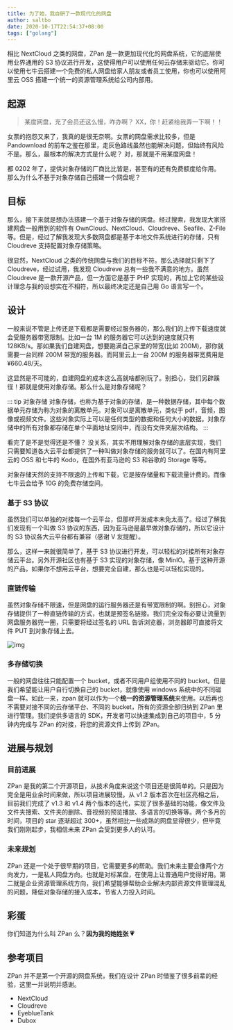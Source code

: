 ```yaml
---
title: 为了她，我自研了一款现代化的网盘
author: saltbo
date: 2020-10-17T22:54:37+08:00
tags: ["golang"]
---
```


相比 NextCloud 之类的网盘，ZPan 是一款更加现代化的网盘系统，它的底层使用业界通用的 S3 协议进行开发，这使得用户可以使用任何云存储来驱动它。你可以使用七牛云搭建一个免费的私人网盘给家人朋友或者员工使用，你也可以使用阿里云 OSS 搭建一个统一的资源管理系统给公司内部用。

<!-- more -->

## 起源

> 某度网盘，充了会员还这么慢，咋办啊？ XX，你！赶紧给我弄一下啊！！

女票的抱怨又来了，我真的是很无奈啊。女票的网盘需求比较多，但是 Pandownload 的前车之鉴在那里，走灰色路线虽然也能解决问题，但始终有风险不是。那么，最根本的解决方式是什么呢？ 对，那就是不用某度网盘！

都 0202 年了，提供对象存储的厂商比比皆是，甚至有的还有免费额度给你用。那么为什么不基于对象存储自己搭建一个网盘呢？

## 目标

那么，接下来就是想办法搭建一个基于对象存储的网盘。经过搜索，我发现大家搭建网盘一般用到的软件有 OwnCloud、NextCloud、Cloudreve、Seafile、Z-File 等。但是，经过了解我发现大多数网盘都是基于本地文件系统进行的存储，只有 Cloudreve 支持配置对象存储策略。

很显然，NextCloud 之类的传统网盘与我们的目标不符。那么选择就只剩下了 Cloudreve，经过试用，我发现 Cloudreve 总有一些我不满意的地方。虽然 Cloudreve 是一款开源产品，但一方面它是基于 PHP 实现的，再加上它的某些设计理念与我的设想实在不相符，所以最终决定还是自己用 Go 语言写一个。

## 设计

一般来说不管是上传还是下载都是需要经过服务器的，那么我们的上传下载速度就会受服务器带宽限制。比如一台 1M 的服务器它可以达到的速度就只有 128KB/s。那如果我们自建网盘，想要跑满自己家里的带宽(比如 200M)，那你就需要一台同样 200M 带宽的服务器。而阿里云上一台 200M 的服务器带宽费用是 ¥660.48/天。

这显然是不可能的，自建网盘的成本这么高就啥都别玩了。别担心，我们另辟蹊径！那就是使用对象存储。那么什么是对象存储呢？

::: tip 对象存储
对象存储，也称为基于对象的存储，是一种数据存储，其中每个数据单元存储为称为对象的离散单元。对象可以是离散单元，类似于 pdf，音频，图像或视频文件。这些对象实际上可以是任何类型的数据和任何大小的数据。对象存储中的所有对象都存储在单个平面地址空间中，而没有文件夹层次结构。
:::

看完了是不是觉得还是不懂？ 没关系，其实不用理解对象存储的底层实现，我们只需要知道各大云平台都提供了一种叫做对象存储的服务就可以了。在国内有阿里云的 OSS 和七牛的 Kodo，在国外有亚马逊的 S3 和谷歌的 Storage 等等。

对象存储天然的支持不限速的上传和下载，它是按存储量和下载流量计费的。而像七牛云会给予 10G 的免费存储空间。

### 基于 S3 协议

虽然我们可以单独的对接每一个云平台，但那样开发成本未免太高了。经过了解我们发现有一个叫做 S3 协议的东西，因为亚马逊是最早做对象存储的，所以它设计的 S3 协议各大云平台都有兼容（感谢 V 友提醒）。

那么，这样一来就很简单了，基于 S3 协议进行开发，可以轻松的对接所有对象存储云平台。另外开源社区也有基于 S3 实现的对象存储，像 MinIO。基于这种开源的产品，如果你不想用云平台，想要完全自建，那么也是可以轻松实现的。

### 直链传输

虽然对象存储不限速，但是网盘的运行服务器还是有带宽限制的啊。别担心，对象存储提供了一种直链传输的方式，也就是预签名链接。我们完全没有必要让流量到网盘服务器兜一圈，只需要将经过签名的 URL 告诉浏览器，浏览器即可直接将文件 PUT 到对象存储上去。

![img](https://static.saltbo.cn/images/practice-post-callback-7-20201026222943032.png)

### 多存储切换

一般的网盘往往只能配置一个 bucket，或者不同用户组使用不同的 bucket。但是我们希望能让用户自行切换自己的 bucket，就像使用 windows 系统中的不同磁盘一样。如此一来，zpan 就可以作为一个**统一的资源管理系统**来使用。以后再也不需要对接不同的云存储平台、不同的 bucket，所有的资源全部归纳到 ZPan 里进行管理。我们提供多语言的 SDK，开发者可以快速集成到自己的项目中，5 分钟内完成与 ZPan 的对接，将您的资源文件上传到 ZPan。

## 进展与规划

### 目前进展

ZPan 是我的第二个开源项目，从技术角度来说这个项目还是很简单的。只是因为完全是用业余时间来做，所以项目进展较慢。从 v1.2 版本首次在社区亮相之后，目前我们完成了 v1.3 和 v1.4 两个版本的迭代，实现了很多基础的功能，像文件及文件夹搜索、文件夹的删除、音视频的预览播放、多语言的切换等等。两个多月的时间，项目的 star 逐渐超过 300+，虽然相比一些成熟的网盘显得很少，但毕竟我们刚刚起步，我相信未来 ZPan 会受到更多人的认可。

### 未来规划

ZPan 还是一个处于很早期的项目，它需要更多的帮助。我们未来主要会像两个方向发力，一是私人网盘方向。也就是对标某盘，在使用上让普通用户觉得好用。第二就是企业资源管理系统方向，我们希望能够帮助企业解决内部资源文件管理混乱的问题，降低对象存储的接入成本，节省人力投入时间。

## 彩蛋

你们知道为什么叫 ZPan 么？**因为我的她姓张 💗**

## 参考项目

ZPan 并不是第一个开源的网盘系统，我们在设计 ZPan 时借鉴了很多前辈的经验，这里一并说明并感谢。

- NextCloud
- Cloudreve
- EyeblueTank
- Dubox
